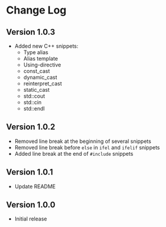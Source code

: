 # Change Log

## Version 1.0.3
- Added new C++ snippets: 
  * Type alias
  * Alias template
  * Using-directive
  * const_cast
  * dynamic_cast
  * reinterpret_cast
  * static_cast
  * std::cout
  * std::cin
  * std::endl

## Version 1.0.2
- Removed line break at the beginning of several snippets
- Removed line break before `else` in `ifel` and `ifelif` snippets
- Added line break at the end of `#include` snippets

## Version 1.0.1
- Update README

## Version 1.0.0
- Initial release
